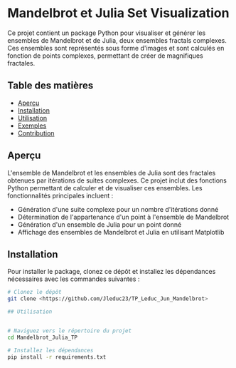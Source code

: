 # Mandelbrot et Julia Set Visualization

Ce projet contient un package Python pour visualiser et générer les ensembles de Mandelbrot et de Julia, deux ensembles fractals complexes. Ces ensembles sont représentés sous forme d'images et sont calculés en fonction de points complexes, permettant de créer de magnifiques fractales.

## Table des matières
- [Aperçu](#aperçu)
- [Installation](#installation)
- [Utilisation](#utilisation)
- [Exemples](#exemples)
- [Contribution](#contribution)

## Aperçu

L'ensemble de Mandelbrot et les ensembles de Julia sont des fractales obtenues par itérations de suites complexes. Ce projet inclut des fonctions Python permettant de calculer et de visualiser ces ensembles. Les fonctionnalités principales incluent :

- Génération d'une suite complexe pour un nombre d'itérations donné
- Détermination de l'appartenance d'un point à l'ensemble de Mandelbrot
- Génération d'un ensemble de Julia pour un point donné
- Affichage des ensembles de Mandelbrot et Julia en utilisant Matplotlib

## Installation

Pour installer le package, clonez ce dépôt et installez les dépendances nécessaires avec les commandes suivantes :

```bash
# Clonez le dépôt
git clone <https://github.com/Jleduc23/TP_Leduc_Jun_Mandelbrot>

## Utilisation


# Naviguez vers le répertoire du projet
cd Mandelbrot_Julia_TP

# Installez les dépendances
pip install -r requirements.txt
